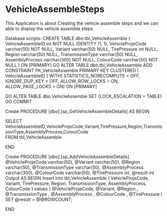 # VehicleAssembleSteps
This Application is about
Creating the vehicle assemble steps and we can able to display the vehicle assemble steps.


Database scripts:
CREATE TABLE dbo.tbl_VehicleAssemble
	(
	VehicleAssembleID int NOT NULL IDENTITY (1, 1),
	VehicleProjeCode varchar(50) NOT NULL,
	Variant varchar(50) NULL,
	TirePressure int NULL,
	Region varchar(50) NULL,
	TransmissionType varchar(50) NULL,
	AssemblyProcess varchar(300) NOT NULL,
	ColourCode varchar(50) NOT NULL
	)  ON [PRIMARY]
GO
ALTER TABLE dbo.tbl_VehicleAssemble ADD CONSTRAINT
	PK_VehicleAssemble PRIMARY KEY CLUSTERED 
	(
	VehicleAssembleID
	) WITH( STATISTICS_NORECOMPUTE = OFF, IGNORE_DUP_KEY = OFF, ALLOW_ROW_LOCKS = ON, ALLOW_PAGE_LOCKS = ON) ON [PRIMARY]

GO
ALTER TABLE dbo.VehicleAssemble SET (LOCK_ESCALATION = TABLE)
GO
COMMIT


Create PROCEDURE [dbo].[sp_GetVehicleAssembleDetails]
AS
BEGIN
	
   SELECT VehicleAssembleID,VehicleProjeCode,Variant,TirePressure,Region,TransmissionType,AssemblyProcess,ColourCode  
   FROM tbl_VehicleAssemble
    
END

Create PROCEDURE [dbo].[sp_AddVehicleAssembleDetails]
@VehicleProjeCode varchar(50),
@Variant varchar(50),
@Region varchar(50),
@TransmissionType varchar(50),
@AssemblyProcess varchar(300),
@ColourCode varchar(50),
@TirePressure int,
@result int Output
AS
BEGIN
	Insert into tbl_VehicleAssemble
	(
	VehicleProjeCode,
	Variant,
	TirePressure,
	Region,
	TransmissionType,
	AssemblyProcess,
	ColourCode
	)
	values
	(
		@VehicleProjeCode,
		@Variant,
		@Region ,
		@TransmissionType ,
		@AssemblyProcess ,
		@ColourCode ,
		@TirePressure 
	)
	SET @result = @@ROWCOUNT;
  
END
